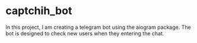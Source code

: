 # captchih_bot
In this project, I am creating a telegram bot using the aiogram package. The bot is designed to check new users when they entering the chat.
